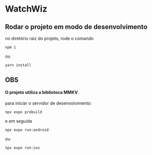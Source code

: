 # WatchWiz

## Rodar o projeto em modo de desenvolvimento

no diretório raiz do projeto, rode o comando
````
npm i
````
ou
````
yarn install
````

## OBS
#### O projeto utiliza a biblioteca MMKV

para iniciar o servidor de desenvolvimento:
````
npx expo prebuild
````
e em seguida
````
npx expo run:android
````
ou
````
npx expo run:ios
````